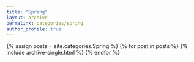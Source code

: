 ```yaml
---
title: "Spring"
layout: archive
permalink: categories/spring
author_profile: true
---
```


{% assign posts = site.categories.Spring %}
{% for post in posts %} {% include archive-single.html %} {% endfor %}
